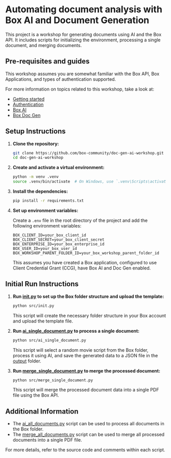 # Automating document analysis with Box AI and Document Generation

This project is a workshop for generating documents using AI and the Box API. It includes scripts for initializing the environment, processing a single document, and merging documents.

## Pre-requisites and guides

This workshop assumes you are somewhat familiar with the Box API, Box Applications, and types of authentication supported.


For more information on topics related to this workshop, take a look at:

- [Getting started](https://developer.box.com/guides/getting-started/)
- [Authentication](https://developer.box.com/guides/authentication/)
- [Box AI](https://developer.box.com/guides/box-ai/)
- [Box Doc Gen](https://developer.box.com/guides/docgen/)

## Setup Instructions

1. **Clone the repository:**

    ```sh
    git clone https://github.com/box-community/doc-gen-ai-workshop.git
    cd doc-gen-ai-workshop
    ```

2. **Create and activate a virtual environment:**

    ```sh
    python -m venv .venv
    source .venv/bin/activate  # On Windows, use `.venv\Scripts\activate`
    ```

3. **Install the dependencies:**

    ```sh
    pip install -r requirements.txt
    ```

4. **Set up environment variables:**

    Create a `.env` file in the root directory of the project and add the following environment variables:

    ```env
    BOX_CLIENT_ID=your_box_client_id
    BOX_CLIENT_SECRET=your_box_client_secret
    BOX_ENTERPRISE_ID=your_box_enterprise_id
    BOX_USER_ID=your_box_user_id
    BOX_WORKSHOP_PARENT_FOLDER_ID=your_box_workshop_parent_folder_id
    ```
    This assumes you have created a Box application, configured to use Client Credential Grant (CCG), have Box AI and Doc Gen enabled. 

## Initial Run Instructions

1. **Run [init.py](src/init.py) to set up the Box folder structure and upload the template:**

    ```sh
    python src/init.py
    ```

    This script will create the necessary folder structure in your Box account and upload the template file.


2. **Run [ai_single_document.py](src/ai_single_document.py) to process a single document:**

    ```sh
    python src/ai_single_document.py
    ```

    This script will select a random movie script from the Box folder, process it using AI, and save the generated data to a JSON file in the [output](output/) folder.

3. **Run [merge_single_document.py](src/merge_single_document.py) to merge the processed document:**

    ```sh
    python src/merge_single_document.py
    ```

    This script will merge the processed document data into a single PDF file using the Box API.

## Additional Information

- The [ai_all_documents.py](src/ai_all_documents.py) script can be used to process all documents in the Box folder.
- The [merge_all_documents.py](src/merge_all_documents.py) script can be used to merge all processed documents into a single PDF file.

For more details, refer to the source code and comments within each script.